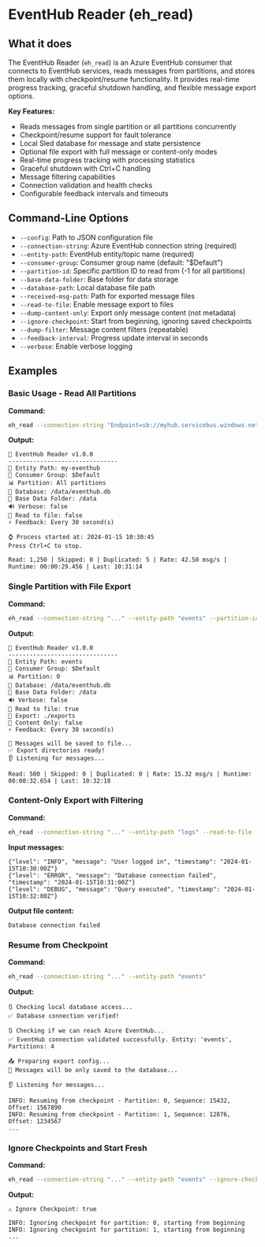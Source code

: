 # EventHub Reader (eh_read)

## What it does

The EventHub Reader (`eh_read`) is an Azure EventHub consumer that connects to EventHub services, reads messages from
partitions, and stores them locally with checkpoint/resume functionality. 
It provides real-time progress tracking, graceful shutdown handling, and flexible message export options.

**Key Features:**
- Reads messages from single partition or all partitions concurrently
- Checkpoint/resume support for fault tolerance  
- Local Sled database for message and state persistence
- Optional file export with full message or content-only modes
- Real-time progress tracking with processing statistics
- Graceful shutdown with Ctrl+C handling
- Message filtering capabilities
- Connection validation and health checks
- Configurable feedback intervals and timeouts

## Command-Line Options
- `--config`: Path to JSON configuration file
- `--connection-string`: Azure EventHub connection string (required)
- `--entity-path`: EventHub entity/topic name (required)
- `--consumer-group`: Consumer group name (default: "$Default")
- `--partition-id`: Specific partition ID to read from (-1 for all partitions)
- `--base-data-folder`: Base folder for data storage
- `--database-path`: Local database file path
- `--received-msg-path`: Path for exported message files
- `--read-to-file`: Enable message export to files
- `--dump-content-only`: Export only message content (not metadata)
- `--ignore-checkpoint`: Start from beginning, ignoring saved checkpoints
- `--dump-filter`: Message content filters (repeatable)
- `--feedback-interval`: Progress update interval in seconds
- `--verbose`: Enable verbose logging

## Examples

### Basic Usage - Read All Partitions
**Command:**
```bash
eh_read --connection-string "Endpoint=sb://myhub.servicebus.windows.net/;SharedAccessKeyName=RootManageSharedAccessKey;SharedAccessKey=..." --entity-path "my-eventhub"
```

**Output:**
```
🚀 EventHub Reader v1.0.0
-------------------------------
🎯 Entity Path: my-eventhub
👥 Consumer Group: $Default
📊 Partition: All partitions
💾 Database: /data/eventhub.db
📁 Base Data Folder: /data
🔊 Verbose: false
📄 Read to file: false
⚡ Feedback: Every 30 second(s)

⌚ Process started at: 2024-01-15 10:30:45
Press Ctrl+C to stop.

Read: 1,250 | Skipped: 0 | Duplicated: 5 | Rate: 42.50 msg/s | Runtime: 00:00:29.456 | Last: 10:31:14
```

### Single Partition with File Export
**Command:**
```bash
eh_read --connection-string "..." --entity-path "events" --partition-id 0 --read-to-file --received-msg-path "./exports"
```

**Output:**
```
🚀 EventHub Reader v1.0.0
-------------------------------
🎯 Entity Path: events
👥 Consumer Group: $Default
📊 Partition: 0
💾 Database: /data/eventhub.db
📁 Base Data Folder: /data
🔊 Verbose: false
📄 Read to file: true
📁 Export: ./exports
📝 Content Only: false
⚡ Feedback: Every 30 second(s)

📄 Messages will be saved to file...
✅ Export directories ready!
👂 Listening for messages...

Read: 500 | Skipped: 0 | Duplicated: 0 | Rate: 15.32 msg/s | Runtime: 00:00:32.654 | Last: 10:32:18
```

### Content-Only Export with Filtering
**Command:**
```bash
eh_read --connection-string "..." --entity-path "logs" --read-to-file --dump-content-only --dump-filter "ERROR" --dump-filter "CRITICAL"
```

**Input messages:**
```text
{"level": "INFO", "message": "User logged in", "timestamp": "2024-01-15T10:30:00Z"}
{"level": "ERROR", "message": "Database connection failed", "timestamp": "2024-01-15T10:31:00Z"}
{"level": "DEBUG", "message": "Query executed", "timestamp": "2024-01-15T10:32:00Z"}
```

**Output file content:**
```
Database connection failed
```

### Resume from Checkpoint
**Command:**
```bash
eh_read --connection-string "..." --entity-path "events"
```

**Output:**
```
🔃 Checking local database access...
✅ Database connection verified!

🔃 Checking if we can reach Azure EventHub...
✅ EventHub connection validated successfully. Entity: 'events', Partitions: 4

📤 Preparing export config...
📄 Messages will be only saved to the database...

👂 Listening for messages...

INFO: Resuming from checkpoint - Partition: 0, Sequence: 15432, Offset: 1567890
INFO: Resuming from checkpoint - Partition: 1, Sequence: 12876, Offset: 1234567
...
```

### Ignore Checkpoints and Start Fresh
**Command:**
```bash
eh_read --connection-string "..." --entity-path "events" --ignore-checkpoint
```

**Output:**
```
⚠️ Ignore Checkpoint: true

INFO: Ignoring checkpoint for partition: 0, starting from beginning
INFO: Ignoring checkpoint for partition: 1, starting from beginning
...
``` 